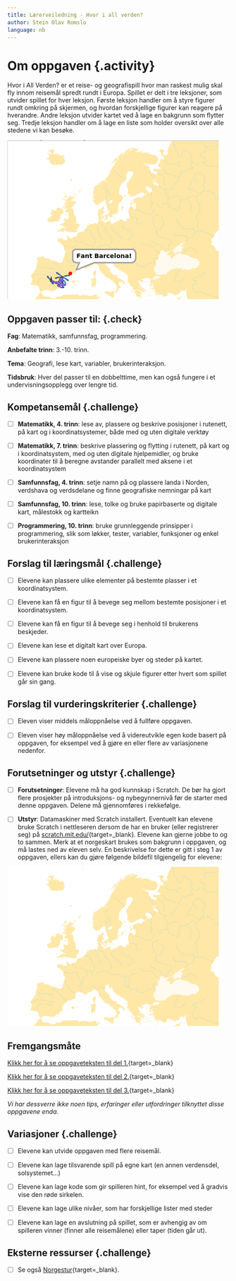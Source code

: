 ```yaml
---
title: Lærerveiledning - Hvor i all verden?
author: Stein Olav Romslo
language: nb
---
```



# Om oppgaven {.activity}

Hvor i All Verden? er et reise- og geografispill hvor man raskest mulig skal fly
innom reisemål spredt rundt i Europa. Spillet er delt i tre leksjoner, som
utvider spillet for hver leksjon. Første leksjon handler om å styre figurer
rundt omkring på skjermen, og hvordan forskjellige figurer kan reagere på
hverandre. Andre leksjon utvider kartet ved å lage en bakgrunn som flytter seg.
Tredje leksjon handler om å lage en liste som holder oversikt over alle stedene
vi kan besøke.

![Illustrasjon av et enkelt Hvor-i-All-Verden spill](hvor_i_all_verden_1.png)

## Oppgaven passer til: {.check}

__Fag__: Matematikk, samfunnsfag, programmering.

__Anbefalte trinn__: 3.-10. trinn.

__Tema__: Geografi, lese kart, variabler, brukerinteraksjon.

__Tidsbruk__: Hver del passer til en dobbelttime, men kan også fungere i et
undervisningsopplegg over lengre tid.

## Kompetansemål {.challenge}

- [ ] __Matematikk, 4. trinn__: lese av, plassere og beskrive posisjoner i
  rutenett, på kart og i koordinatsystemer, både med og uten digitale verktøy

- [ ] __Matematikk, 7. trinn__: beskrive plassering og flytting i rutenett, på
  kart og i koordinatsystem, med og uten digitale hjelpemidler, og bruke
  koordinater til å beregne avstander parallelt med aksene i et koordinatsystem

- [ ] __Samfunnsfag, 4. trinn__: setje namn på og plassere landa i Norden,
  verdshava og verdsdelane og finne geografiske nemningar på kart

- [ ] __Samfunnsfag, 10. trinn__: lese, tolke og bruke papirbaserte og digitale
  kart, målestokk og kartteikn

- [ ] __Programmering, 10. trinn__: bruke grunnleggende prinsipper i
  programmering, slik som løkker, tester, variabler, funksjoner og enkel
  brukerinteraksjon

## Forslag til læringsmål {.challenge}

- [ ] Elevene kan plassere ulike elementer på bestemte plasser i et
  koordinatsystem.

- [ ] Elevene kan få en figur til å bevege seg mellom bestemte posisjoner i et
  koordinatsystem.

- [ ] Elevene kan få en figur til å bevege seg i henhold til brukerens
  beskjeder.

- [ ] Elevene kan lese et digitalt kart over Europa.

- [ ] Elevene kan plassere noen europeiske byer og steder på kartet.

- [ ] Elevene kan bruke kode til å vise og skjule figurer etter hvert som
  spillet går sin gang.

## Forslag til vurderingskriterier {.challenge}

- [ ] Eleven viser middels måloppnåelse ved å fullføre oppgaven.

- [ ] Eleven viser høy måloppnåelse ved å videreutvikle egen kode basert på
  oppgaven, for eksempel ved å gjøre en eller flere av variasjonene nedenfor.

## Forutsetninger og utstyr {.challenge}

- [ ] __Forutsetninger__: Elevene må ha god kunnskap i Scratch. De bør ha gjort
  flere prosjekter på introduksjons- og nybegynnernivå før de starter med denne
  oppgaven. Delene må gjennomføres i rekkefølge.

- [ ] __Utstyr__: Datamaskiner med Scratch installert. Eventuelt kan elevene
  bruke Scratch i nettleseren dersom de har en bruker (eller registrerer seg) på
  [scratch.mit.edu/](http://scratch.mit.edu/){target=_blank}. Elevene kan gjerne
  jobbe to og to sammen. Merk at et norgeskart brukes som bakgrunn i oppgaven,
  og må lastes ned av eleven selv. En beskrivelse for dette er gitt i steg 1 av
  oppgaven, ellers kan du gjøre følgende bildefil tilgjengelig for elevene:

![Bilde av et kart over Europa](europakart.png)

## Fremgangsmåte

[Klikk her for å se oppgaveteksten til del
1.](../hvor_i_all_verden_del1/hvor_i_all_verden_1.html){target=_blank}

[Klikk her for å se oppgaveteksten til del
2.](../hvor_i_all_verden_del2/hvor_i_all_verden_2.html){target=_blank}

[Klikk her for å se oppgaveteksten til del
3.](../hvor_i_all_verden_del3/hvor_i_all_verden_3.html){target=_blank}

_Vi har dessverre ikke noen tips, erfaringer eller utfordringer tilknyttet disse
oppgavene enda._

## Variasjoner {.challenge}

- [ ] Elevene kan utvide oppgaven med flere reisemål.

- [ ] Elevene kan lage tilsvarende spill på egne kart (en annen verdensdel,
  solsystemet...)

- [ ] Elevene kan lage kode som gir spilleren hint, for eksempel ved å gradvis
  vise den røde sirkelen.

- [ ] Elevene kan lage ulike nivåer, som har forskjellige lister med steder

- [ ] Elevene kan lage en avslutning på spillet, som er avhengig av om spilleren
  vinner (finner alle reisemålene) eller taper (tiden går ut).

## Eksterne ressurser {.challenge}

- [ ] Se også [Norgestur](../norgestur/norgestur.html){target=_blank}.
